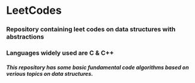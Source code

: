 # LeetCodes
### Repository containing leet codes on data structures with abstractions
### Languages widely used are C &amp; C++

##### This repository has some basic fundamental code algorithms based on verious topics on data structures.  

